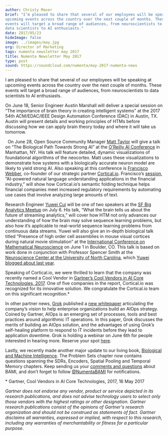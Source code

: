 ```yaml
---
author: Christy Maver
brief: "I’m pleased to share that several of our employees will be speaking at
upcoming events across the country over the next couple of months. These
events will target a broad range of audiences, from neuroscientists to
data scientists to AI enthusiasts."
date: 2017/05/23
hideImage: false
image: ../images/may.jpg
org: Director of Marketing
tags: numenta newsletter may 2017
title: Numenta Newsletter May 2017
type: post
sound: https://soundcloud.com/numenta/may-2017-numenta-news
---
```


I am pleased to share that several of our employees will be speaking at
upcoming events across the country over the next couple of months. These
events will target a broad range of audiences, from neuroscientists to
data scientists to AI enthusiasts.


On June 18, Senior Engineer Austin Marshall will deliver a special session
on “The importance of brain theory in creating intelligent systems” at the 2017
54th ACM/EDAC/IEEE Design Automation Conference (DAC) in Austin, TX. Austin
will present details and working principles of HTMs before discussing how we
can apply brain theory today and where it will take us tomorrow.

 
On June 28, Open Source Community Manager [Matt Taylor](https://twitter.com/rhyolight)
will give a talk on “The Biological Path Towards Strong AI” at the
[O’Reilly AI Conference](/events/2017/06/28/oreilly-nyc/) in Manhattan, NY.
His talk will feature detailed, dynamic visualizations of foundational
algorithms of the neocortex. Matt uses these visualizations to demonstrate how
systems with a biologically accurate neuron model are likely to yield strong AI.
Also speaking at this conference is [Francisco Webber](https://www.linkedin.com/in/franciscoeduardodesousawebber/?ppe=1),
co-founder of our strategic partner [Cortical.io](http://www.cortical.io).
Francisco’s [session](https://conferences.oreilly.com/artificial-intelligence/ai-ny/public/schedule/detail/59280),
“AI-powered natural language understanding applications in the financial
industry,” will show how Cortical<!---->.io’s semantic folding technique helps
financial companies meet increased regulatory requirements by automating use
cases that involve analyzing large amounts of text.


Research Engineer [Yuwei Cui](https://twitter.com/ywcui) will be one of two
speakers at the [SF Big Analytics Meetup](/events/2017/07/06/sf-big-analytics/)
on July 6. His talk, “What the brain tells us about the future of streaming
analytics,” will cover how HTM not only advances our understanding of how the
brain may solve sequence learning problems, but also how it’s applicable to
real-world sequence learning problems from continuous data streams. Yuwei will
also give an in-depth biological talk titled “Presence of high order cell
assemblies in mouse visual cortices during natural movie stimulation” at the
[International Conference on Mathematical Neuroscience](/events/2017/06/01/icmns/)
on June 1 in Boulder, CO. This talk is based on work done in conjunction with
Professor Spencer Smith at the [Neuroscience Center at the University of North Carolina](https://www.med.unc.edu/neuroscience),
which [Yuwei blogged about last year](/blog/2016/12/09/visit-to-neuroscience-labs-at-mpfi-and-unc/).


Speaking of Cortical.io, we were thrilled to learn that the company was recently
named a Cool Vendor in [Gartner’s Cool Vendors in AI Core Technologies, 2017](https://www.gartner.com/doc/3714236).
One of five companies in the report, Cortical.io was recognized for its
innovative solution. We congratulate the Cortical.io team on this significant
recognition.\*


In other partner news, [Grok](http://www.grokstream.com) published a [new whitepaper](http://wp.grokstream.com/aiops)
articulating the company’s vision to help enterprise organizations build an
AIOps strategy. Coined by Gartner, AIOps is an emerging set of processes, tools
and best practices around algorithmic IT operations. In this paper, Grok
discusses the merits of building an AIOps solution, and the advantages of using
Grok’s self-healing platform to respond to IT incidents before they lead to
application downtime. Grok is holding a webinar on June 6th for people interested
in hearing more. Reserve your spot [here](http://event.grokstream.com/webinar-aiops).


Lastly, we recently made another major update to our living book, [Biological and Machine Intelligence](/biological-and-machine-intelligence/).
The Problem Sets chapter now contains questions spanning the SDRs, Encoders,
Spatial Pooling and Temporal Memory chapters. Keep sending us your [comments and questions](https://numenta.wufoo.com/forms/biological-and-machine-intelligence-bami/)
about BAMI, and don’t forget to follow [@NumentaBAMI](https://twitter.com/NumentaBAMI)
for notifications.


\* Gartner, Cool Vendors in AI Core Technologies, 2017, 16 May 2017

*Gartner does not endorse any vendor, product or service depicted in its
research publications, and does not advise technology users to select
only those vendors with the highest ratings or other designation.
Gartner research publications consist of the opinions of Gartner's
research organization and should not be construed as statements of fact.
Gartner disclaims all warranties, expressed or implied, with respect to
this research, including any warranties of merchantability or fitness
for a particular purpose*.
